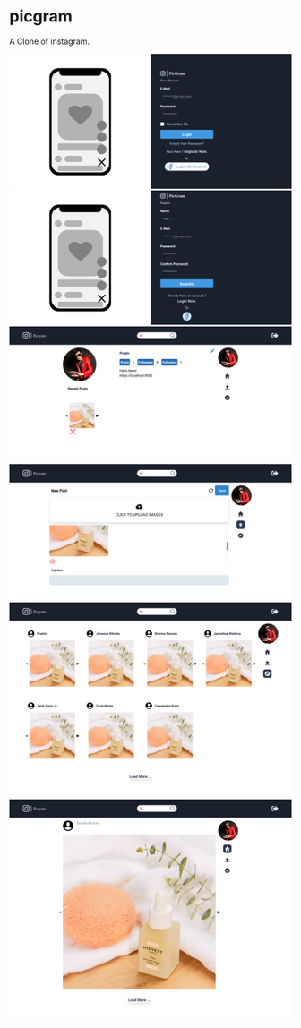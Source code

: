 # picgram
A Clone of instagram.

![](https://raw.githubusercontent.com/soltee/picgram/master/public/img/picgram1.png)
![](https://raw.githubusercontent.com/soltee/picgram/master/public/img/picgram2.png)
![](https://raw.githubusercontent.com/soltee/picgram/master/public/img/picgram3.png)
![](https://raw.githubusercontent.com/soltee/picgram/master/public/img/picgram4.png)
![](https://raw.githubusercontent.com/soltee/picgram/master/public/img/picgram5.png)
![](https://raw.githubusercontent.com/soltee/picgram/master/public/img/picgram6.png)

